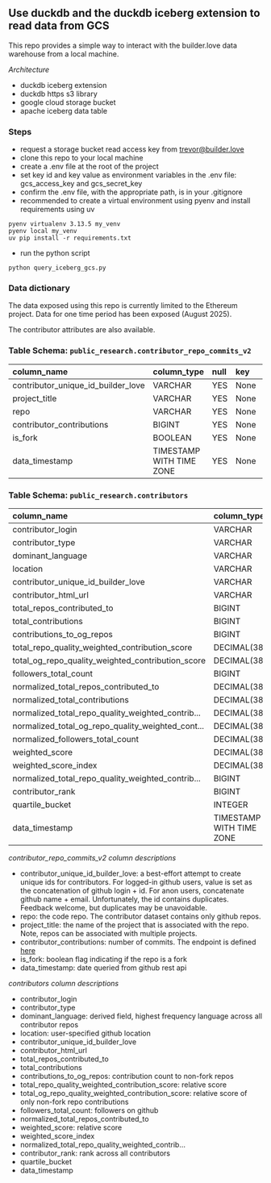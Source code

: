 ## Use duckdb and the duckdb iceberg extension to read data from GCS
This repo provides a simple way to interact with the builder.love data warehouse from a local machine. 

*Architecture*
- duckdb iceberg extension
- duckdb https s3 library
- google cloud storage bucket
- apache iceberg data table

### Steps
- request a storage bucket read access key from trevor@builder.love
- clone this repo to your local machine
- create a .env file at the root of the project
- set key id and key value as environment variables in the .env file: gcs_access_key and gcs_secret_key
- confirm the .env file, with the appropriate path, is in your .gitignore
- recommended to create a virtual environment using pyenv and install requirements using uv
``` 
pyenv virtualenv 3.13.5 my_venv
pyenv local my_venv
uv pip install -r requirements.txt
```
- run the python script
```
python query_iceberg_gcs.py
```

### Data dictionary

The data exposed using this repo is currently limited to the Ethereum project. Data for one time period has been exposed (August 2025). 

The contributor attributes are also available.

### Table Schema: `public_research.contributor_repo_commits_v2`

| column_name                        | column_type                | null | key  | default | extra |
| :--------------------------------- | :------------------------- | :--- | :--- | :------ | :---- |
| contributor_unique_id_builder_love | VARCHAR                    | YES  | None | None    | None  |
| project_title                      | VARCHAR                    | YES  | None | None    | None  |
| repo                               | VARCHAR                    | YES  | None | None    | None  |
| contributor_contributions          | BIGINT                     | YES  | None | None    | None  |
| is_fork                            | BOOLEAN                    | YES  | None | None    | None  |
| data_timestamp                     | TIMESTAMP WITH TIME ZONE   | YES  | None | None    | None  |

### Table Schema: `public_research.contributors`

| column_name                                         | column_type                | null | key  | default | extra |
| :-------------------------------------------------- | :------------------------- | :--- | :--- | :------ | :---- |
| contributor_login                                   | VARCHAR                    | YES  | None | None    | None  |
| contributor_type                                    | VARCHAR                    | YES  | None | None    | None  |
| dominant_language                                   | VARCHAR                    | YES  | None | None    | None  |
| location                                            | VARCHAR                    | YES  | None | None    | None  |
| contributor_unique_id_builder_love                  | VARCHAR                    | YES  | None | None    | None  |
| contributor_html_url                                | VARCHAR                    | YES  | None | None    | None  |
| total_repos_contributed_to                          | BIGINT                     | YES  | None | None    | None  |
| total_contributions                                 | BIGINT                     | YES  | None | None    | None  |
| contributions_to_og_repos                           | BIGINT                     | YES  | None | None    | None  |
| total_repo_quality_weighted_contribution_score      | DECIMAL(38,18)             | YES  | None | None    | None  |
| total_og_repo_quality_weighted_contribution_score   | DECIMAL(38,18)             | YES  | None | None    | None  |
| followers_total_count                               | BIGINT                     | YES  | None | None    | None  |
| normalized_total_repos_contributed_to               | DECIMAL(38,18)             | YES  | None | None    | None  |
| normalized_total_contributions                      | DECIMAL(38,18)             | YES  | None | None    | None  |
| normalized_total_repo_quality_weighted_contrib...   | DECIMAL(38,18)             | YES  | None | None    | None  |
| normalized_total_og_repo_quality_weighted_cont...   | DECIMAL(38,18)             | YES  | None | None    | None  |
| normalized_followers_total_count                    | DECIMAL(38,18)             | YES  | None | None    | None  |
| weighted_score                                      | DECIMAL(38,18)             | YES  | None | None    | None  |
| weighted_score_index                                | DECIMAL(38,18)             | YES  | None | None    | None  |
| normalized_total_repo_quality_weighted_contrib...   | BIGINT                     | YES  | None | None    | None  |
| contributor_rank                                    | BIGINT                     | YES  | None | None    | None  |
| quartile_bucket                                     | INTEGER                    | YES  | None | None    | None  |
| data_timestamp                                      | TIMESTAMP WITH TIME ZONE   | YES  | None | None    | None  |

*contributor_repo_commits_v2 column descriptions*
- contributor_unique_id_builder_love: a best-effort attempt to create unique ids for contributors. For logged-in github users, value is set as the concatenation of github login + id. For anon users, concatenate github name + email. Unfortunately, the id contains duplicates. Feedback welcome, but duplicates may be unavoidable.  
- repo: the code repo. The contributor dataset contains only github repos. 
- project_title: the name of the project that is associated with the repo. Note, repos can be associated with multiple projects. 
- contributor_contributions: number of commits. The endpoint is defined [here](https://docs.github.com/en/rest/repos/repos?apiVersion=2022-11-28#list-repository-contributors)
- is_fork: boolean flag indicating if the repo is a fork
- data_timestamp: date queried from github rest api

*contributors column descriptions*
- contributor_login
- contributor_type
- dominant_language: derived field, highest frequency language across all contributor repos
- location: user-specified github location
- contributor_unique_id_builder_love
- contributor_html_url
- total_repos_contributed_to
- total_contributions
- contributions_to_og_repos: contribution count to non-fork repos
- total_repo_quality_weighted_contribution_score: relative score
- total_og_repo_quality_weighted_contribution_score: relative score of only non-fork repo contributions
- followers_total_count: followers on github
- normalized_total_repos_contributed_to
- weighted_score: relative score
- weighted_score_index
- normalized_total_repo_quality_weighted_contrib...
- contributor_rank: rank across all contributors
- quartile_bucket
- data_timestamp